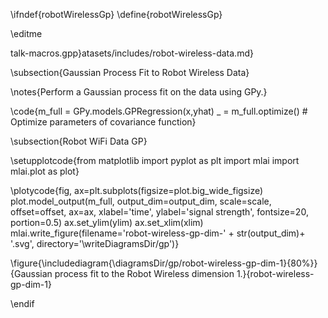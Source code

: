 \ifndef{robotWirelessGp}
\define{robotWirelessGp}

\editme

talk-macros.gpp}atasets/includes/robot-wireless-data.md}

\subsection{Gaussian Process Fit to Robot Wireless Data}

\notes{Perform a Gaussian process fit on the data using GPy.}

\code{m_full = GPy.models.GPRegression(x,yhat)
_ = m_full.optimize() # Optimize parameters of covariance function}

\subsection{Robot WiFi Data GP}

\setupplotcode{from matplotlib import pyplot as plt
import mlai
import mlai.plot as plot}

\plotycode{fig, ax=plt.subplots(figsize=plot.big_wide_figsize)
plot.model_output(m_full, output_dim=output_dim, scale=scale, offset=offset, ax=ax, 
                  xlabel='time', ylabel='signal strength', fontsize=20, portion=0.5)
ax.set_ylim(ylim)
ax.set_xlim(xlim)
mlai.write_figure(filename='robot-wireless-gp-dim-' + str(output_dim)+ '.svg',
                  directory='\writeDiagramsDir/gp')}


\figure{\includediagram{\diagramsDir/gp/robot-wireless-gp-dim-1}{80%}}{Gaussian process fit to the Robot Wireless dimension 1.}{robot-wireless-gp-dim-1}


\endif

